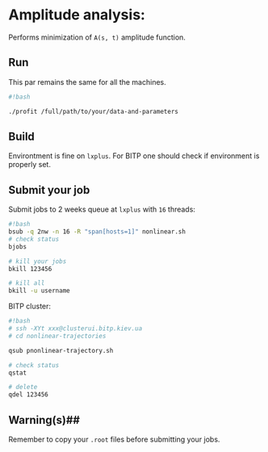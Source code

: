 Amplitude analysis:  
=====================================

Performs minimization of `A(s, t)` amplitude function.

## Run ##
This par remains the same for all the machines.

```bash
#!bash

./profit /full/path/to/your/data-and-parameters

```


## Build ##
Environtment is fine on `lxplus`. 
For BITP one should check if environment is properly set.


## Submit your job ##
Submit jobs to 2 weeks queue at `lxplus` with `16` threads:  
```bash
#!bash
bsub -q 2nw -n 16 -R "span[hosts=1]" nonlinear.sh
# check status
bjobs

# kill your jobs
bkill 123456

# kill all 
bkill -u username

```  


BITP cluster:

```bash
#!bash
# ssh -XYt xxx@clusterui.bitp.kiev.ua
# cd nonlinear-trajectories

qsub pnonlinear-trajectory.sh

# check status
qstat

# delete 
qdel 123456
```

## Warning(s)##
Remember to copy your `.root` files before submitting your jobs.











